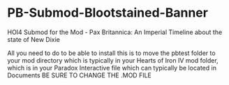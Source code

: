 # PB-Submod-Blootstained-Banner
HOI4 Submod for the Mod - Pax Britannica: An Imperial Timeline about the state of New Dixie

All you need to do to be able to install this is to move the pbtest folder to your mod directory which is typically in your Hearts of Iron IV mod folder, which is in your Paradox Interactive file which can typically be located in Documents
BE SURE TO CHANGE THE .MOD FILE
